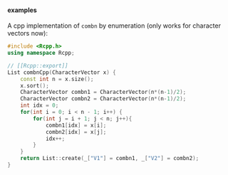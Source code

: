 #### examples
A cpp implementation of `combn` by enumeration (only works for character vectors now):
```cpp
#include <Rcpp.h>
using namespace Rcpp;

// [[Rcpp::export]]
List combnCpp(CharacterVector x) {
    const int n = x.size();
    x.sort();
    CharacterVector combn1 = CharacterVector(n*(n-1)/2);
    CharacterVector combn2 = CharacterVector(n*(n-1)/2);
    int idx = 0;
    for(int i = 0; i < n - 1; i++) {
        for(int j = i + 1; j < n; j++){
            combn1[idx] = x[i];
            combn2[idx] = x[j];
            idx++;
        }
    }
    return List::create(_["V1"] = combn1, _["V2"] = combn2);
}
```
